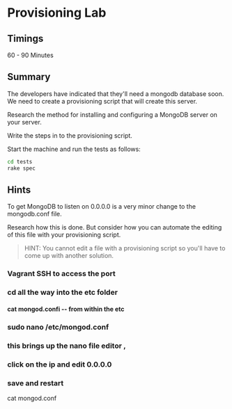 # Provisioning Lab

## Timings

60 - 90 Minutes

## Summary

The developers have indicated that they'll need a mongodb database soon. We need to create a provisioning script that will create this server.

Research the method for installing and configuring a MongoDB server on your server.

Write the steps in to the provisioning script.

Start the machine and run the tests as follows:

```bash
cd tests
rake spec
```

## Hints

To get MongoDB to listen on 0.0.0.0 is a very minor change to the mongodb.conf file.

Research how this is done. But consider how you can automate the editing of this file with your provisioning script. 

> HINT: You cannot edit a file with a provisioning script so you'll have to come up with another solution.

### Vagrant SSH to access the port
### cd all the way into the etc folder
#### cat mongod.confi -- from within the etc
### sudo nano /etc/mongod.conf
### this brings up the nano file editor ,
### click on the ip and edit 0.0.0.0
### save and restart

cat mongod.conf
